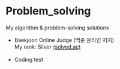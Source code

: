 # Problem_solving
My algorithm &amp; problem-solving solutions

<ul>
<li> Baekjoon Online Judge (백준 온라인 저지)
  <br> My rank: Silver <a href="https://solved.ac/profile/yunjh0420"> (solved.ac)</a></li><br>
  <li> Coding test </li>

</ul>
